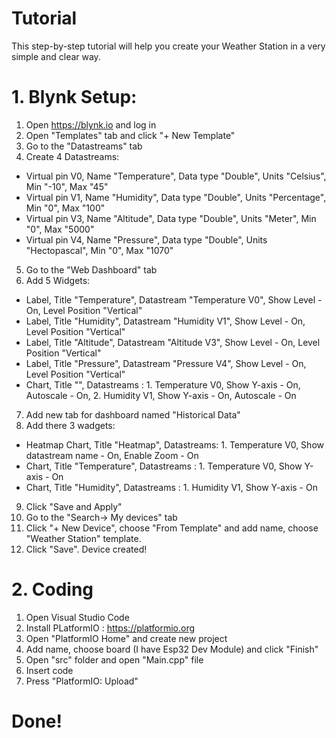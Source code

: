 # Tutorial
This step-by-step tutorial will help you create your Weather Station in a very simple and clear way.
 # 1. Blynk Setup:
  1. Open https://blynk.io and log in
  2. Open "Templates" tab and click "+ New Template"
  3. Go to the "Datastreams" tab
  4. Create 4 Datastreams:
  * Virtual pin V0, Name "Temperature", Data type "Double", Units "Celsius", Min "-10", Max "45"
  * Virtual pin V1, Name "Humidity", Data type "Double", Units "Percentage", Min "0", Max "100"
  * Virtual pin V3, Name "Altitude", Data type "Double", Units "Meter", Min "0", Max "5000"
  * Virtual pin V4, Name "Pressure", Data type "Double", Units "Hectopascal", Min "0", Max "1070"
  5. Go to the "Web Dashboard" tab
  6. Add 5 Widgets:
  * Label, Title "Temperature", Datastream "Temperature V0", Show Level - On, Level Position "Vertical"
  * Label, Title "Humidity", Datastream "Humidity V1", Show Level - On, Level Position "Vertical"
  * Label, Title "Altitude", Datastream "Altitude V3", Show Level - On, Level Position "Vertical"
  * Label, Title "Pressure", Datastream "Pressure V4", Show Level - On, Level Position "Vertical"
  * Chart, Title "", Datastreams : 1. Temperature V0, Show Y-axis - On, Autoscale - On, 2. Humidity V1, Show Y-axis - On, Autoscale - On
  7. Add new tab for dashboard named "Historical Data"
  8. Add there 3 wadgets:
  * Heatmap Chart, Title "Heatmap", Datastreams: 1. Temperature V0, Show datastream name - On, Enable Zoom - On
  * Chart, Title "Temperature", Datastreams : 1. Temperature V0, Show Y-axis - On
  * Chart, Title "Humidity", Datastreams : 1. Humidity V1, Show Y-axis - On
  9. Click "Save and Apply"
  10. Go to the "Search-> My devices" tab
  11. Click "+ New Device", choose "From Template" and add name, choose "Weather Station" template.
  12. Click "Save". Device created!
  
  # 2. Coding
  1. Open Visual Studio Code
  2. Install PLatformIO : https://platformio.org
  3. Open "PlatformIO Home" and create new project 
  4. Add name, choose board (I have Esp32 Dev Module) and click "Finish"
  5. Open "src" folder and open "Main.cpp" file
  6. Insert code
  7. Press "PlatformIO: Upload"
  
 # Done!
